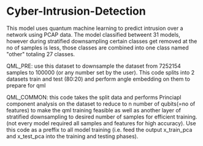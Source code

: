 # Cyber-Intrusion-Detection

This model uses quantum machine learning to predict intrusion over a network using PCAP data. The model classified betweent 31 models, however during stratified downsampling certain classes get removed at the no of samples is less, those classes are combined into one class named "other" totaling 27 classes.

QML_PRE: use this dataset to downsample the dataset from 7252154 samples to 100000 (or any number set by the user). This code splits into 2 datasets train and test (80:20) and perform angle embedding on them to prepare for qml

QML_COMMON: this code takes the split data and performs Princiapl component analysis on the dataset to reduce to n number of qubits(=no of features) to make the qml training feasible as well as another layer of stratified downsampling to desired number of samples for efficient training. (not every model required all samples and features for high accuracy). Use this code as a preffix to all model training (i.e. feed the output x_train_pca and x_test_pca into the training and testing phases).
